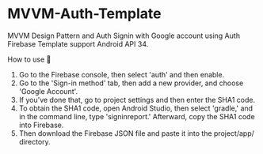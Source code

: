 # MVVM-Auth-Template
MVVM Design Pattern and Auth Signin with Google account using Auth Firebase Template support Android API 34.

How to use 🐥
1. Go to the Firebase console, then select 'auth' and then enable.
2. Go to the 'Sign-in method' tab, then add a new provider, and choose 'Google Account'.
3. If you've done that, go to project settings and then enter the SHA1 code.
4. To obtain the SHA1 code, open Android Studio, then select 'gradle,' and in the command line, type 'signinreport.' Afterward, copy the SHA1 code into Firebase.
5. Then download the Firebase JSON file and paste it into the project/app/ directory.

